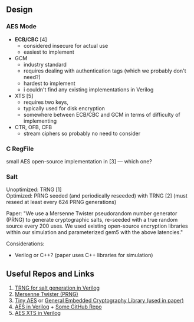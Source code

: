 ## Design
### AES Mode
- **ECB/CBC** \[4\]
	- considered insecure for actual use
	- easiest to implement
- GCM
	- industry standard
	- requires dealing with authentication tags (which we probably don't need?)
	- hardest to implement
	- i couldn't find any existing implementations in Verilog
- XTS \[5\]
	- requires two keys,
	- typically used for disk encryption
	- somewhere between ECB/CBC and GCM in terms of difficulty of implementing
- CTR, OFB, CFB
	- stream ciphers so probably no need to consider

### C RegFile
small AES open-source implementation in \[3\] — which one?

### Salt
Unoptimized: TRNG \[1\]  
Optimized: PRNG seeded (and periodically reseeded) with TRNG \[2\] (must reseed at least every 624 PRNG generations)

Paper: "We use a Mersenne Twister pseudorandom number generator (PRNG) to generate cryptographic salts, re-seeded with a true random source every 200 uses. We used existing open-source encryption libraries within our simulation and parameterized gem5 with the above latencies."

Considerations:
- Verilog or C++? (paper uses C++ libraries for simulation)


## Useful Repos and Links
1. [TRNG for salt generation in Verilog](https://github.com/secworks/trng)  
2. [Mersenne Twister (PRNG)](https://github.com/alexforencich/verilog-mersenne)  
3. [Tiny AES](https://github.com/kokke/tiny-AES-c) or [General Embedded Cryptography Library (used in paper)](https://github.com/intel/tinycrypt)  
4. [AES in Verilog](https://medium.com/@imgouravsaini/aes-algorithm-and-its-hardware-implementation-on-fpga-a-step-by-step-guide-2bef178db736) + [Some GitHub Repo](https://github.com/michaelehab/AES-Verilog)  
5. [AES XTS in Verilog](https://github.com/pradyuman/aes-encryption-engine)  
